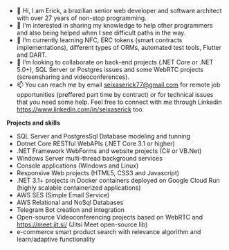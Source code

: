- 👋 Hi, I am Erick, a brazilian senior web developer and software architect with over 27 years of non-stop programming.
- 👀 I'm interested in sharing my knowledge to help other programmers and also being helped when I see difficult paths in the way.
- 🌱 I’m currently learning NFC, ERC tokens (smart contracts implementations), different types of ORMs, automated test tools, Flutter and DART.
- 💞️ I’m looking to collaborate on back-end projects (.NET Core or .NET 5.0+), SQL Server or Postgres issues and some WebRTC projects (screensharing and videoconferences).
- 📫 You can reach me by email <seixaserick77@gmail.com> for remote job opportunities (preffered part time by contract) or for technical issues that you need some help. Feel free to connect with me through Linkedin <https://www.linkedin.com/in/seixaserick> too.


**Projects and skills**

- SQL Server and PostgresSql Database modeling and tunning
- Dotnet Core RESTful WebAPIs (.NET Core 3.1 or higher) 
- .NET Framework WebForms and website projects (C# or VB.Net)
- Windows Server multi-thread background services
- Console applications (Windows and Linux)
- Responsive Web projects (HTML5, CSS3 and Javascript) 
- .NET 3.1+ projects in Docker containers deployed on Google Cloud Run (highly scalable containerized applications)
- AWS SES (Simple Email Service)
- AWS Relational and NoSql Databases
- Telegram Bot creation and integration
- Open-source Videoconferencing projects based on WebRTC and <https://meet.jit.si/> (Jitsi Meet open-source lib)
- e-commerce smart product search with relevance algorithm and learn/adaptive functionality
